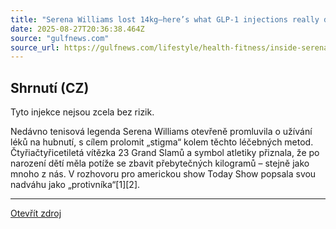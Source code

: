 ```yaml
---
title: "Serena Williams lost 14kg—here’s what GLP-1 injections really do and the 5 risks to watch out for"
date: 2025-08-27T20:36:38.464Z
source: "gulfnews.com"
source_url: https://gulfnews.com/lifestyle/health-fitness/inside-serena-williams-14kg-weight-loss-how-glp-1-injections-work-and-5-side-effects-to-know-1.500244395
---
```


## Shrnutí (CZ)
Tyto injekce nejsou zcela bez rizik.

Nedávno tenisová legenda Serena Williams otevřeně promluvila o užívání léků na hubnutí, s cílem prolomit „stigma“ kolem těchto léčebných metod. Čtyřiačtyřicetiletá vítězka 23 Grand Slamů a symbol atletiky přiznala, že po narození dětí měla potíže se zbavit přebytečných kilogramů – stejně jako mnoho z nás. V rozhovoru pro americkou show Today Show popsala svou nadváhu jako „protivníka“[1][2].

---

[Otevřít zdroj](https://gulfnews.com/lifestyle/health-fitness/inside-serena-williams-14kg-weight-loss-how-glp-1-injections-work-and-5-side-effects-to-know-1.500244395)
